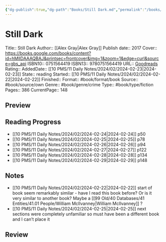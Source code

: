 ```yaml
---
{"dg-publish":true,"dg-path":"Books/Still Dark.md","permalink":"/books/still-dark/"}
---
```


# Still Dark

Title:: Still Dark
Author:: [[Alex Gray\|Alex Gray]]
Publish date:: 2017
Cover:: https://books.google.com/books/content?id=hMlIDAAAQBAJ&printsec=frontcover&img=1&zoom=1&edge=curl&source=gbs_api
ISBN10:: 0751564419
ISBN13:: 9780751564419
URL:: [Goodreads](https://www.goodreads.com/search?qid=&q=9780751564419)
Rating:: 
AddedDate:: [[10 PMS/11 Daily Notes/2024/02/2024-02-23\|2024-02-23]]
State:: reading
Started:: [[10 PMS/11 Daily Notes/2024/02/2024-02-22\|2024-02-22]]
Finished::
Format:: #book/format/book 
Source:: #book/source/own 
Genre:: #book/genre/crime 
Type:: #book/type/fiction 
Pages:: 386
CurrentPage:: 148

## Preview


## Reading Progress

- [[10 PMS/11 Daily Notes/2024/02/2024-02-24\|2024-02-24]] p50
- [[10 PMS/11 Daily Notes/2024/02/2024-02-25\|2024-02-25]] p78
- [[10 PMS/11 Daily Notes/2024/02/2024-02-26\|2024-02-26]] p94
- [[10 PMS/11 Daily Notes/2024/02/2024-02-27\|2024-02-27]] p122
- [[10 PMS/11 Daily Notes/2024/02/2024-02-28\|2024-02-28]] p134
- [[10 PMS/11 Daily Notes/2024/02/2024-02-29\|2024-02-29]] p148

## Notes
- [[10 PMS/11 Daily Notes/2024/02/2024-02-22\|2024-02-22]] start of book seem remarkably similar - have I read this book before?  Or is it very similar to another book?  Maybe a [[99 Old/40 Databases/41 Entities/41.01 People/William McIlvanney\|William McIlvanney]] ?
- [[10 PMS/11 Daily Notes/2024/02/2024-02-25\|2024-02-25]] next sections were completely unfamiliar so must have been a different book and I can’t place it

## Review